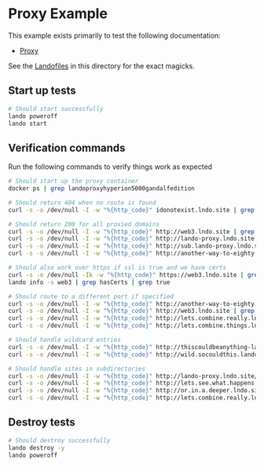 Proxy Example
=============

This example exists primarily to test the following documentation:

* [Proxy](http://docs.devwithlando.io/config/proxy.html)

See the [Landofiles](http://docs.devwithlando.io/config/lando.html) in this directory for the exact magicks.

Start up tests
--------------

```bash
# Should start successfully
lando poweroff
lando start
```

Verification commands
---------------------

Run the following commands to verify things work as expected

```bash
# Should start up the proxy container
docker ps | grep landoproxyhyperion5000gandalfedition

# Should return 404 when no route is found
curl -s -o /dev/null -I -w "%{http_code}" idonotexist.lndo.site | grep 404

# Should return 200 for all proxied domains
curl -s -o /dev/null -I -w "%{http_code}" http://web3.lndo.site | grep 200
curl -s -o /dev/null -I -w "%{http_code}" http://lando-proxy.lndo.site | grep 200
curl -s -o /dev/null -I -w "%{http_code}" http://sub.lando-proxy.lndo.site | grep 200
curl -s -o /dev/null -I -w "%{http_code}" http://another-way-to-eighty.lndo.site | grep 200

# Should also work over https if ssl is true and we have certs
curl -s -o /dev/null -Ik -w "%{http_code}" https://web3.lndo.site | grep 200
lando info -s web3 | grep hasCerts | grep true

# Should route to a different port if specified
curl -s -o /dev/null -I -w "%{http_code}" http://another-way-to-eighty.lndo.site | grep 200
curl -s -o /dev/null -I -w "%{http_code}" http://web3.lndo.site | grep 200
curl -s -o /dev/null -I -w "%{http_code}" http://lets.combine.really.lndo.site/everything/for-real | grep 200
curl -s -o /dev/null -I -w "%{http_code}" http://lets.combine.things.lndo.site/everything/for-real | grep 200

# Should handle wildcard entries
curl -s -o /dev/null -I -w "%{http_code}" http://thiscouldbeanything-lando-proxy.lndo.site | grep 200
curl -s -o /dev/null -I -w "%{http_code}" http://wild.socouldthis.lando-proxy.lndo.site | grep 200

# Should handle sites in subdirectories
curl -s -o /dev/null -I -w "%{http_code}" http://lando-proxy.lndo.site/api | grep 200
curl -s -o /dev/null -I -w "%{http_code}" http://lets.see.what.happens.in.a.lndo.site/subdir | grep 200
curl -s -o /dev/null -I -w "%{http_code}" http://or.in.a.deeper.lndo.site/subdirectory/tree/ | grep 200
curl -s -o /dev/null -I -w "%{http_code}" http://lets.combine.really.lndo.site/everything/for-real | grep 200
```

Destroy tests
-------------

```bash
# Should destroy successfully
lando destroy -y
lando poweroff
```
